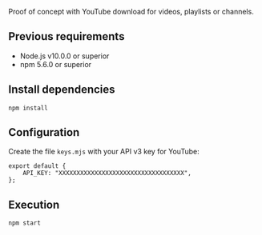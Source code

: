 Proof of concept with YouTube download for videos, playlists or channels.

## Previous requirements
* Node.js v10.0.0 or superior
* npm 5.6.0 or superior

## Install dependencies
```
npm install
```

## Configuration
Create the file ``keys.mjs`` with your API v3 key for YouTube:
```
export default {
    API_KEY: "XXXXXXXXXXXXXXXXXXXXXXXXXXXXXXXXXXX",
};
```

## Execution
```
npm start
```